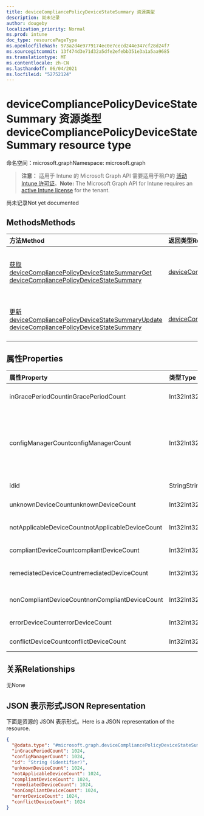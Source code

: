 ```yaml
---
title: deviceCompliancePolicyDeviceStateSummary 资源类型
description: 尚未记录
author: dougeby
localization_priority: Normal
ms.prod: intune
doc_type: resourcePageType
ms.openlocfilehash: 973a2d4e9779174ec0e7cecd244e347cf28d24f7
ms.sourcegitcommit: 13f474d3e71d32a5dfe2efebb351e3a1a5aa9685
ms.translationtype: MT
ms.contentlocale: zh-CN
ms.lasthandoff: 06/04/2021
ms.locfileid: "52752124"
---
```

# <a name="devicecompliancepolicydevicestatesummary-resource-type"></a><span data-ttu-id="f6597-103">deviceCompliancePolicyDeviceStateSummary 资源类型</span><span class="sxs-lookup"><span data-stu-id="f6597-103">deviceCompliancePolicyDeviceStateSummary resource type</span></span>

<span data-ttu-id="f6597-104">命名空间：microsoft.graph</span><span class="sxs-lookup"><span data-stu-id="f6597-104">Namespace: microsoft.graph</span></span>

> <span data-ttu-id="f6597-105">**注意：** 适用于 Intune 的 Microsoft Graph API 需要适用于租户的 [活动 Intune 许可证](https://go.microsoft.com/fwlink/?linkid=839381)。</span><span class="sxs-lookup"><span data-stu-id="f6597-105">**Note:** The Microsoft Graph API for Intune requires an [active Intune license](https://go.microsoft.com/fwlink/?linkid=839381) for the tenant.</span></span>

<span data-ttu-id="f6597-106">尚未记录</span><span class="sxs-lookup"><span data-stu-id="f6597-106">Not yet documented</span></span>

## <a name="methods"></a><span data-ttu-id="f6597-107">Methods</span><span class="sxs-lookup"><span data-stu-id="f6597-107">Methods</span></span>
|<span data-ttu-id="f6597-108">方法</span><span class="sxs-lookup"><span data-stu-id="f6597-108">Method</span></span>|<span data-ttu-id="f6597-109">返回类型</span><span class="sxs-lookup"><span data-stu-id="f6597-109">Return Type</span></span>|<span data-ttu-id="f6597-110">Description</span><span class="sxs-lookup"><span data-stu-id="f6597-110">Description</span></span>|
|:---|:---|:---|
|[<span data-ttu-id="f6597-111">获取 deviceCompliancePolicyDeviceStateSummary</span><span class="sxs-lookup"><span data-stu-id="f6597-111">Get deviceCompliancePolicyDeviceStateSummary</span></span>](../api/intune-deviceconfig-devicecompliancepolicydevicestatesummary-get.md)|[<span data-ttu-id="f6597-112">deviceCompliancePolicyDeviceStateSummary</span><span class="sxs-lookup"><span data-stu-id="f6597-112">deviceCompliancePolicyDeviceStateSummary</span></span>](../resources/intune-deviceconfig-devicecompliancepolicydevicestatesummary.md)|<span data-ttu-id="f6597-113">读取 [deviceCompliancePolicyDeviceStateSummary](../resources/intune-deviceconfig-devicecompliancepolicydevicestatesummary.md) 对象的属性和关系。</span><span class="sxs-lookup"><span data-stu-id="f6597-113">Read properties and relationships of the [deviceCompliancePolicyDeviceStateSummary](../resources/intune-deviceconfig-devicecompliancepolicydevicestatesummary.md) object.</span></span>|
|[<span data-ttu-id="f6597-114">更新 deviceCompliancePolicyDeviceStateSummary</span><span class="sxs-lookup"><span data-stu-id="f6597-114">Update deviceCompliancePolicyDeviceStateSummary</span></span>](../api/intune-deviceconfig-devicecompliancepolicydevicestatesummary-update.md)|[<span data-ttu-id="f6597-115">deviceCompliancePolicyDeviceStateSummary</span><span class="sxs-lookup"><span data-stu-id="f6597-115">deviceCompliancePolicyDeviceStateSummary</span></span>](../resources/intune-deviceconfig-devicecompliancepolicydevicestatesummary.md)|<span data-ttu-id="f6597-116">更新 [deviceCompliancePolicyDeviceStateSummary](../resources/intune-deviceconfig-devicecompliancepolicydevicestatesummary.md) 对象的属性。</span><span class="sxs-lookup"><span data-stu-id="f6597-116">Update the properties of a [deviceCompliancePolicyDeviceStateSummary](../resources/intune-deviceconfig-devicecompliancepolicydevicestatesummary.md) object.</span></span>|

## <a name="properties"></a><span data-ttu-id="f6597-117">属性</span><span class="sxs-lookup"><span data-stu-id="f6597-117">Properties</span></span>
|<span data-ttu-id="f6597-118">属性</span><span class="sxs-lookup"><span data-stu-id="f6597-118">Property</span></span>|<span data-ttu-id="f6597-119">类型</span><span class="sxs-lookup"><span data-stu-id="f6597-119">Type</span></span>|<span data-ttu-id="f6597-120">Description</span><span class="sxs-lookup"><span data-stu-id="f6597-120">Description</span></span>|
|:---|:---|:---|
|<span data-ttu-id="f6597-121">inGracePeriodCount</span><span class="sxs-lookup"><span data-stu-id="f6597-121">inGracePeriodCount</span></span>|<span data-ttu-id="f6597-122">Int32</span><span class="sxs-lookup"><span data-stu-id="f6597-122">Int32</span></span>|<span data-ttu-id="f6597-123">宽限期内的设备数</span><span class="sxs-lookup"><span data-stu-id="f6597-123">Number of devices that are in grace period</span></span>|
|<span data-ttu-id="f6597-124">configManagerCount</span><span class="sxs-lookup"><span data-stu-id="f6597-124">configManagerCount</span></span>|<span data-ttu-id="f6597-125">Int32</span><span class="sxs-lookup"><span data-stu-id="f6597-125">Int32</span></span>|<span data-ttu-id="f6597-126">由 System Center Configuration Manager 管理符合性的设备数</span><span class="sxs-lookup"><span data-stu-id="f6597-126">Number of devices that have compliance managed by System Center Configuration Manager</span></span>|
|<span data-ttu-id="f6597-127">id</span><span class="sxs-lookup"><span data-stu-id="f6597-127">id</span></span>|<span data-ttu-id="f6597-128">String</span><span class="sxs-lookup"><span data-stu-id="f6597-128">String</span></span>|<span data-ttu-id="f6597-129">实体的键。</span><span class="sxs-lookup"><span data-stu-id="f6597-129">Key of the entity.</span></span>|
|<span data-ttu-id="f6597-130">unknownDeviceCount</span><span class="sxs-lookup"><span data-stu-id="f6597-130">unknownDeviceCount</span></span>|<span data-ttu-id="f6597-131">Int32</span><span class="sxs-lookup"><span data-stu-id="f6597-131">Int32</span></span>|<span data-ttu-id="f6597-132">未知设备的数量</span><span class="sxs-lookup"><span data-stu-id="f6597-132">Number of unknown devices</span></span>|
|<span data-ttu-id="f6597-133">notApplicableDeviceCount</span><span class="sxs-lookup"><span data-stu-id="f6597-133">notApplicableDeviceCount</span></span>|<span data-ttu-id="f6597-134">Int32</span><span class="sxs-lookup"><span data-stu-id="f6597-134">Int32</span></span>|<span data-ttu-id="f6597-135">不适用设备的数量</span><span class="sxs-lookup"><span data-stu-id="f6597-135">Number of not applicable devices</span></span>|
|<span data-ttu-id="f6597-136">compliantDeviceCount</span><span class="sxs-lookup"><span data-stu-id="f6597-136">compliantDeviceCount</span></span>|<span data-ttu-id="f6597-137">Int32</span><span class="sxs-lookup"><span data-stu-id="f6597-137">Int32</span></span>|<span data-ttu-id="f6597-138">兼容设备的数量</span><span class="sxs-lookup"><span data-stu-id="f6597-138">Number of compliant devices</span></span>|
|<span data-ttu-id="f6597-139">remediatedDeviceCount</span><span class="sxs-lookup"><span data-stu-id="f6597-139">remediatedDeviceCount</span></span>|<span data-ttu-id="f6597-140">Int32</span><span class="sxs-lookup"><span data-stu-id="f6597-140">Int32</span></span>|<span data-ttu-id="f6597-141">已修复设备的数量</span><span class="sxs-lookup"><span data-stu-id="f6597-141">Number of remediated devices</span></span>|
|<span data-ttu-id="f6597-142">nonCompliantDeviceCount</span><span class="sxs-lookup"><span data-stu-id="f6597-142">nonCompliantDeviceCount</span></span>|<span data-ttu-id="f6597-143">Int32</span><span class="sxs-lookup"><span data-stu-id="f6597-143">Int32</span></span>|<span data-ttu-id="f6597-144">不兼容设备的数量</span><span class="sxs-lookup"><span data-stu-id="f6597-144">Number of NonCompliant devices</span></span>|
|<span data-ttu-id="f6597-145">errorDeviceCount</span><span class="sxs-lookup"><span data-stu-id="f6597-145">errorDeviceCount</span></span>|<span data-ttu-id="f6597-146">Int32</span><span class="sxs-lookup"><span data-stu-id="f6597-146">Int32</span></span>|<span data-ttu-id="f6597-147">错误设备的数量</span><span class="sxs-lookup"><span data-stu-id="f6597-147">Number of error devices</span></span>|
|<span data-ttu-id="f6597-148">conflictDeviceCount</span><span class="sxs-lookup"><span data-stu-id="f6597-148">conflictDeviceCount</span></span>|<span data-ttu-id="f6597-149">Int32</span><span class="sxs-lookup"><span data-stu-id="f6597-149">Int32</span></span>|<span data-ttu-id="f6597-150">冲突设备的数量</span><span class="sxs-lookup"><span data-stu-id="f6597-150">Number of conflict devices</span></span>|

## <a name="relationships"></a><span data-ttu-id="f6597-151">关系</span><span class="sxs-lookup"><span data-stu-id="f6597-151">Relationships</span></span>
<span data-ttu-id="f6597-152">无</span><span class="sxs-lookup"><span data-stu-id="f6597-152">None</span></span>

## <a name="json-representation"></a><span data-ttu-id="f6597-153">JSON 表示形式</span><span class="sxs-lookup"><span data-stu-id="f6597-153">JSON Representation</span></span>
<span data-ttu-id="f6597-154">下面是资源的 JSON 表示形式。</span><span class="sxs-lookup"><span data-stu-id="f6597-154">Here is a JSON representation of the resource.</span></span>
<!-- {
  "blockType": "resource",
  "keyProperty": "id",
  "@odata.type": "microsoft.graph.deviceCompliancePolicyDeviceStateSummary"
}
-->
``` json
{
  "@odata.type": "#microsoft.graph.deviceCompliancePolicyDeviceStateSummary",
  "inGracePeriodCount": 1024,
  "configManagerCount": 1024,
  "id": "String (identifier)",
  "unknownDeviceCount": 1024,
  "notApplicableDeviceCount": 1024,
  "compliantDeviceCount": 1024,
  "remediatedDeviceCount": 1024,
  "nonCompliantDeviceCount": 1024,
  "errorDeviceCount": 1024,
  "conflictDeviceCount": 1024
}
```




